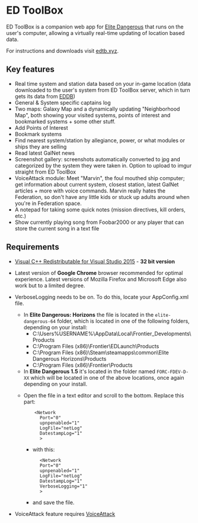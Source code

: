 ED ToolBox
==========

ED ToolBox is a companion web app for [Elite Dangerous] that runs on the user's computer, allowing a virtually real-time updating of location based data.

For instructions and downloads visit [edtb.xyz].

Key features
------------

- Real time system and station data based on your in-game location (data downloaded to the user's system from ED ToolBox server, which in turn gets its data from [EDDB])
- General & System specific captains log
- Two maps: Galaxy Map and a dynamically updating "Neighborhood Map", both showing your visited systems, points of interest and bookmarked systems + some other stuff.
- Add Points of Interest
- Bookmark systems
- Find nearest system/station by allegiance, power, or what modules or ships they are selling
- Read latest GalNet news
- Screenshot gallery: screenshots automatically converted to jpg and categorized by the system they were taken in. Option to upload to imgur straight from ED ToolBox
- VoiceAttack module: Meet "Marvin", the foul mouthed ship computer; get information about current system, closest station, latest GalNet articles + more with voice commands. Marvin really hates the Federation, so don't have any little kids or stuck up adults around when you're in Federation space.
- A notepad for taking some quick notes (mission directives, kill orders, etc.)
- Show currently playing song from Foobar2000 or any player that can store the current song in a text file

Requirements
------------

- [Visual C++ Redistributable for Visual Studio 2015] - **32 bit version**

- Latest version of **Google Chrome** browser recommended for optimal experience. Latest versions of Mozilla Firefox and Microsoft Edge also work but to a limited degree.
- VerboseLogging needs to be on. To do this, locate your AppConfig.xml file.
	- In **Elite Dangerous: Horizons** the file is located in the ```elite-dangerous-64``` folder, which is located in one of the following folders, depending on your install:
		- C:\Users\%USERNAME%\AppData\Local\Frontier_Developments\Products
		- C:\Program Files (x86)\Frontier\EDLaunch\Products
		- C:\Program Files (x86)\Steam\steamapps\common\Elite Dangerous Horizons\Products
		- C:\Program Files (x86)\Frontier\Products
	- In **Elite Dangerous 1.5** it's located in the folder named ```FORC-FDEV-D-XX``` which will be located in one of the above locations, once again depending on your install.
  * Open the file in a text editor and scroll to the bottom. Replace this part:


    ```
    	<Network
    	  Port="0"
          upnpenabled="1"
    	  LogFile="netLog"
    	  DatestampLog="1"
    	  >
    ```
    * with this:
    ```
    	  <Network
    	  Port="0"
          upnpenabled="1"
    	  LogFile="netLog"
    	  DatestampLog="1"
    	  VerboseLogging="1"
    	  >
    ```
    * and save the file.
- VoiceAttack feature requires [VoiceAttack]


[Visual C++ Redistributable for Visual Studio 2015]: <https://www.microsoft.com/en-us/download/details.aspx?id=48145>
[EDDB]: <http://eddb.io>
[VoiceAttack]: <http://www.voiceattack.com/>
[Elite Dangerous]: <http://www.elitedangerous.com>
[edtb.xyz]: <http://edtb.xyz>